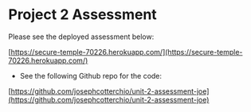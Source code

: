 # Project 2 Assessment

Please see the deployed assessment below:

[https://secure-temple-70226.herokuapp.com/](https://secure-temple-70226.herokuapp.com/)

* See the following Github repo for the code:

[https://github.com/josephcotterchio/unit-2-assessment-joe](https://github.com/josephcotterchio/unit-2-assessment-joe)